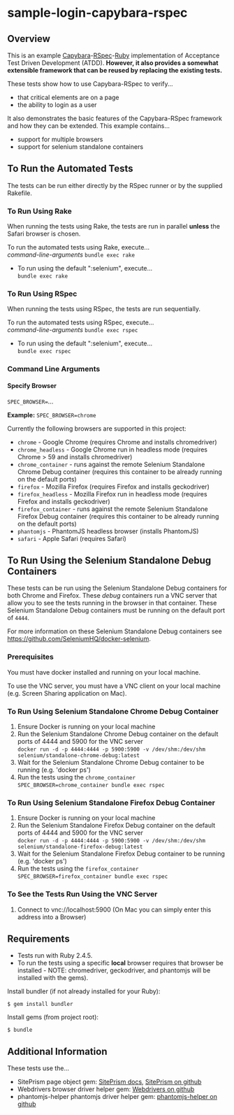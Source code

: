 # sample-login-capybara-rspec

## Overview
This is an example 
[Capybara](https://github.com/teamcapybara/capybara)-[RSpec](http://rspec.info/)-[Ruby](https://www.ruby-lang.org)
implementation of Acceptance Test Driven Development (ATDD).
**However, it also provides a somewhat extensible framework that can be reused
by replacing the existing tests.**

These tests show how to use Capybara-RSpec to verify...
* that critical elements are on a page
* the ability to login as a user

It also demonstrates the basic features
of the Capybara-RSpec framework and how they can be extended.
This example contains...
* support for multiple browsers
* support for selenium standalone containers

## To Run the Automated Tests
The tests can be run either directly by the RSpec runner or by the
supplied Rakefile.

### To Run Using Rake
When running the tests using Rake, the tests are run in
parallel **unless** the Safari browser is chosen.

To run the automated tests using Rake, execute...  
*command-line-arguments* `bundle exec rake`

* To run using the default ":selenium", execute...  
`bundle exec rake`

### To Run Using RSpec
When running the tests using RSpec, the tests are run sequentially.

To run the automated tests using RSpec, execute...  
*command-line-arguments* `bundle exec rspec`

* To run using the default ":selenium", execute...  
`bundle exec rspec`

### Command Line Arguments
#### Specify Browser
`SPEC_BROWSER=`...

**Example:**
`SPEC_BROWSER=chrome`

Currently the following browsers are supported in this project:
* `chrome` - Google Chrome (requires Chrome and installs chromedriver)
* `chrome_headless` - Google Chrome run in headless mode (requires Chrome > 59 and installs chromedriver)
* `chrome_container` - runs against the remote Selenium Standalone Chrome Debug container (requires this container
to be already running on the default ports)
* `firefox` - Mozilla Firefox (requires Firefox and installs geckodriver)
* `firefox_headless` - Mozilla Firefox run in headless mode (requires Firefox and installs geckodriver)
* `firefox_container` - runs against the remote Selenium Standalone Firefox Debug container (requires this container
to be already running on the default ports)
* `phantomjs` - PhantomJS headless browser (installs PhantomJS)
* `safari` - Apple Safari (requires Safari)

## To Run Using the Selenium Standalone Debug Containers
These tests can be run using the Selenium Standalone Debug containers for both
Chrome and Firefox.  These *debug* containers run a VNC server that allow you to see
the tests running in the browser in that container.  These Selenium Standalone Debug containers
must be running on the default port of `4444`.

For more information on these Selenium Standalone Debug containers see https://github.com/SeleniumHQ/docker-selenium.

### Prerequisites
You must have docker installed and running on your local machine.

To use the VNC server, you must have a VNC client on your local machine (e.g. Screen Sharing application on Mac).

### To Run Using Selenium Standalone Chrome Debug Container
1. Ensure Docker is running on your local machine
2. Run the Selenium Standalone Chrome Debug container on the default ports of 4444 and 5900 
for the VNC server  
`docker run -d -p 4444:4444 -p 5900:5900 -v /dev/shm:/dev/shm selenium/standalone-chrome-debug:latest`
3. Wait for the Selenium Standalone Chrome Debug container to be running (e.g. 'docker ps')
4. Run the tests using the `chrome_container`  
`SPEC_BROWSER=chrome_container bundle exec rspec`

### To Run Using Selenium Standalone Firefox Debug Container
1. Ensure Docker is running on your local machine
2. Run the Selenium Standalone Firefox Debug container on the default ports of 4444 and 5900 
for the VNC server  
`docker run -d -p 4444:4444 -p 5900:5900 -v /dev/shm:/dev/shm selenium/standalone-firefox-debug:latest`
3. Wait for the Selenium Standalone Firefox Debug container to be running (e.g. 'docker ps')
4. Run the tests using the `firefox_container`  
`SPEC_BROWSER=firefox_container bundle exec rspec`

### To See the Tests Run Using the VNC Server
1. Connect to vnc://localhost:5900 (On Mac you can simply enter this address into a Browser)

## Requirements
* Tests run with Ruby 2.4.5. 
* To run the tests using a specific **local** browser requires that browser 
be installed - NOTE: chromedriver, geckodriver, and phantomjs will be
installed with the gems).

Install bundler (if not already installed for your Ruby):

```
$ gem install bundler
```

Install gems (from project root):

```
$ bundle
```

## Additional Information
These tests use the... 
  * SitePrism page object gem: [SitePrism docs](http://www.rubydoc.info/gems/site_prism/index), [SitePrism on github](https://github.com/natritmeyer/site_prism)
  * Webdrivers browser driver helper gem: [Webdrivers on github](https://github.com/titusfortner/webdrivers)
  * phantomjs-helper phantomjs driver helper gem: [phantomjs-helper on
    github](https://github.com/bergholdt/phantomjs-helper)
